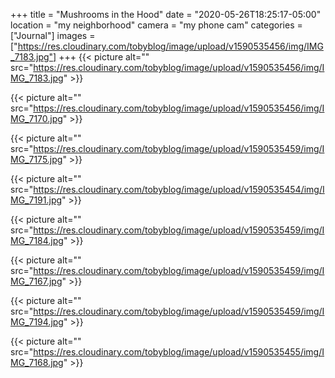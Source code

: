 +++
title = "Mushrooms in the Hood"
date = "2020-05-26T18:25:17-05:00"
location = "my neighborhood"
camera = "my phone cam"
categories = ["Journal"]
images = ["https://res.cloudinary.com/tobyblog/image/upload/v1590535456/img/IMG_7183.jpg"]
+++
{{< picture alt="" src="https://res.cloudinary.com/tobyblog/image/upload/v1590535456/img/IMG_7183.jpg" >}}
<!--more-->

{{< picture alt="" src="https://res.cloudinary.com/tobyblog/image/upload/v1590535456/img/IMG_7170.jpg" >}}

{{< picture alt="" src="https://res.cloudinary.com/tobyblog/image/upload/v1590535459/img/IMG_7175.jpg" >}}

{{< picture alt="" src="https://res.cloudinary.com/tobyblog/image/upload/v1590535454/img/IMG_7191.jpg" >}}

{{< picture alt="" src="https://res.cloudinary.com/tobyblog/image/upload/v1590535459/img/IMG_7184.jpg" >}}

{{< picture alt="" src="https://res.cloudinary.com/tobyblog/image/upload/v1590535459/img/IMG_7167.jpg" >}}

{{< picture alt="" src="https://res.cloudinary.com/tobyblog/image/upload/v1590535459/img/IMG_7194.jpg" >}}

{{< picture alt="" src="https://res.cloudinary.com/tobyblog/image/upload/v1590535455/img/IMG_7168.jpg" >}}

